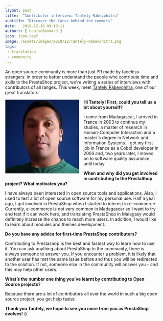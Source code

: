 ```yaml
---
layout: post
title:  "Contributor interview: Tantely Rabevohitra"
subtitle: "Discover the faces behind the commits"
date:   2019-12-18 09:10:11
authors: [ LouiseBonnard ]
icon: icon-leaf
image: /assets/images/2019/12/Tantely-Rabevohitra.png
tags:
 - translation
 - community
---
```


An open source community is more than just PR made by faceless strangers. In order to better understand the people who contribute time and skills to the PrestaShop project, we're writing a series of interviews with contributors of all ranges. This week, meet [Tantely Rabevohitra](https://crowdin.com/profile/rabtaray), one of our great translators!


<img style="border: 1px solid #CCC; float: left; margin: 0 1em 1em 0;" width="240" height="240" src="/assets/images/2019/12/Tantely-Rabevohitra.png">


**Hi Tantely! First, could you tell us a bit about yourself?**

I come from Madagascar, I arrived in France in 2003 to continue my studies, a master of research in Human-Computer Interaction and a master's degree in Network and Information Systems. I got my first job in France as a Cobol developer in 2006 and, two years later, I moved on to software quality assurance, until today.


**When and why did you get involved in contributing to the PrestaShop project? What motivates you?**

I have always been interested in open source tools and applications. Also, I used to test a lot of open source software for my personal use. Half a year ago, I got involved in PrestaShop when I started to interest in e-commerce. Currently, e-commerce is not very common in Madagascar so I want to try and test if it can work here, and translating PrestaShop in Malagasy would definitely increase the chance to reach more users. In addition, I would like to learn about modules and themes development.


**Do you have any advice for first-time PrestaShop contributors?**

Contributing to Prestashop is the best and fastest way to learn how to use it. You can ask anything about PrestaShop to the community, there is always someone to answer you. If you encounter a problem, it is likely that another user has met the same issue before and thus you will be redirected to the solution. If not, someone else in the community will answer you - and this may help other users.


**What’s the number one thing you’ve learnt by contributing to Open Source projects?**

Because there are a lot of contributors all over the world in such a big open source project, you get help faster.

**Thank you Tantely, we hope to see you more from you as PrestaShop evolves! :)**
